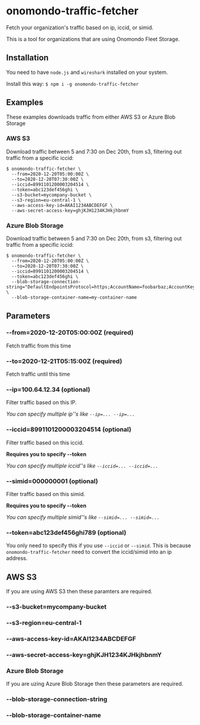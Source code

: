 # onomondo-traffic-fetcher

Fetch your organization's traffic based on ip, iccid, or simid.

This is a tool for organizations that are using Onomondo Fleet Storage.

## Installation

You need to have `node.js` and `wireshark` installed on your system.

Install this way: `$ npm i -g onomondo-traffic-fetcher`

## Examples

These examples downloads traffic from either AWS S3 or Azure Blob Storage

### AWS S3

Download traffic between 5 and 7:30 on Dec 20th, from s3, filtering out traffic from a specific iccid:

```
$ onomondo-traffic-fetcher \
  --from=2020-12-20T05:00:00Z \
  --to=2020-12-20T07:30:00Z \
  --iccid=8991101200003204514 \
  --token=abc123def456ghi \
  --s3-bucket=mycompany-bucket \
  --s3-region=eu-central-1 \
  --aws-access-key-id=AKAI1234ABCDEFGF \
  --aws-secret-access-key=ghjKJH1234KJHkjhbnmY
```

### Azure Blob Storage

Download traffic between 5 and 7:30 on Dec 20th, from s3, filtering out traffic from a specific iccid:

```
$ onomondo-traffic-fetcher \
  --from=2020-12-20T05:00:00Z \
  --to=2020-12-20T07:30:00Z \
  --iccid=8991101200003204514 \
  --token=abc123def456ghi \
  --blob-storage-connection-string="DefaultEndpointsProtocol=https;AccountName=foobarbaz;AccountKey=a1b2c3;EndpointSuffix=core.windows.net" \
  --blob-storage-container-name=my-container-name
```

## Parameters

### --from=2020-12-20T05:00:00Z (**required**)

Fetch traffic from this time

### --to=2020-12-21T05:15:00Z (**required**)

Fetch traffic until this time

### --ip=100.64.12.34 (optional)

Filter traffic based on this IP.

*You can specify multiple ip''s like `--ip=... --ip=...`*

### --iccid=8991101200003204514 (optional)

Filter traffic based on this iccid.

**Requires you to specify --token**

*You can specify multiple iccid''s like `--iccid=... --iccid=...`*

### --simid=000000001 (optional)

Filter traffic based on this simid.

**Requires you to specify --token**

*You can specify multiple simid''s like `--simid=... --simid=...`*

### --token=abc123def456ghi789 (optional)

You only need to specify this if you use `--iccid` or `--simid`. This is because `onomondo-traffic-fetcher` need to convert the iccid/simid into an ip address.

## AWS S3

If you are using AWS S3 then these paramters are required.

### --s3-bucket=mycompany-bucket
### --s3-region=eu-central-1
### --aws-access-key-id=AKAI1234ABCDEFGF
### --aws-secret-access-key=ghjKJH1234KJHkjhbnmY

### Azure Blob Storage

If you are uzing Azure Blob Storage then these parameters are required.

### --blob-storage-connection-string
### --blob-storage-container-name
